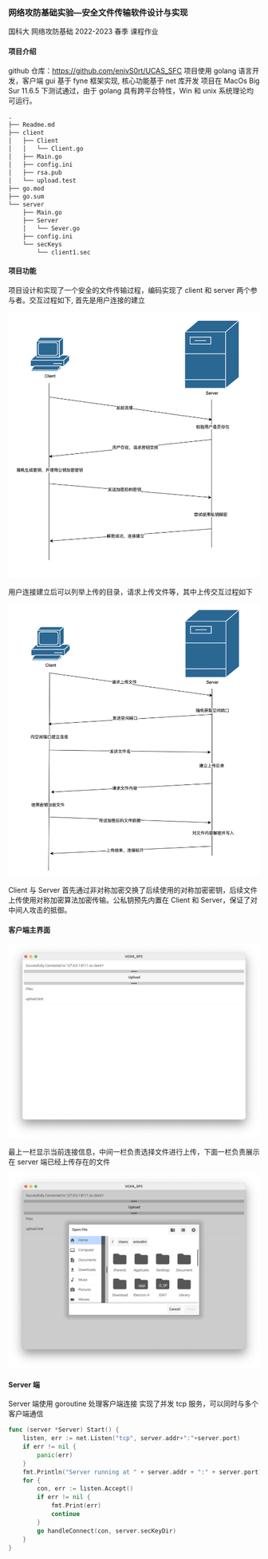 ### 网络攻防基础实验—安全文件传输软件设计与实现
国科大 网络攻防基础 2022-2023 春季 课程作业
#### 项目介绍
github 仓库：https://github.com/enivS0rt/UCAS_SFC 项目使用 golang 语言开发，客户端 gui 基于 fyne 框架实现, 核心功能基于 net 库开发
项目在 MacOs Big Sur 11.6.5 下测试通过，由于 golang 具有跨平台特性，Win 和 unix 系统理论均可运行。
```text
.
├── Readme.md
├── client
│   ├── Client
│   │   └── Client.go
│   ├── Main.go
│   ├── config.ini
│   ├── rsa.pub
│   └── upload.test
├── go.mod
├── go.sum
└── server
    ├── Main.go
    ├── Server
    │   └── Sever.go
    ├── config.ini
    └── secKeys
        └── client1.sec
```
#### 项目功能
项目设计和实现了一个安全的文件传输过程，编码实现了 client 和 server 两个参与者。交互过程如下, 首先是用户连接的建立

![](https://raw.githubusercontent.com/enivS0rt/UCAS_SFC/master/imgs/1.png)

用户连接建立后可以列举上传的目录，请求上传文件等，其中上传交互过程如下

![](https://raw.githubusercontent.com/enivS0rt/UCAS_SFC/master/imgs/2.png)

Client 与 Server 首先通过非对称加密交换了后续使用的对称加密密钥，后续文件上传使用对称加密算法加密传输。公私钥预先内置在 Client 和 Server，保证了对中间人攻击的抵御。  
#### 客户端主界面

![截屏2023-03-30 上午11.25.04](https://raw.githubusercontent.com/enivS0rt/UCAS_SFC/master/imgs/3.png)

最上一栏显示当前连接信息，中间一栏负责选择文件进行上传，下面一栏负责展示在 server 端已经上传存在的文件

![截屏2023-03-30 上午11.25.04](https://raw.githubusercontent.com/enivS0rt/UCAS_SFC/master/imgs/4.png)

#### Server 端

Server 端使用 goroutine 处理客户端连接 实现了并发 tcp 服务，可以同时与多个客户端通信

```go
func (server *Server) Start() {
	listen, err := net.Listen("tcp", server.addr+":"+server.port)
	if err != nil {
		panic(err)
	}
	fmt.Println("Server running at " + server.addr + ":" + server.port)
	for {
		con, err := listen.Accept()
		if err != nil {
			fmt.Print(err)
			continue
		}
		go handleConnect(con, server.secKeyDir)
	}
}
```

